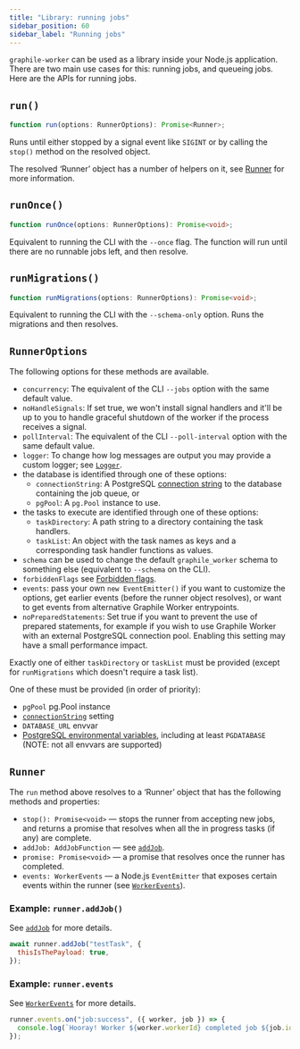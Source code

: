 ```yaml
---
title: "Library: running jobs"
sidebar_position: 60
sidebar_label: "Running jobs"
---
```


`graphile-worker` can be used as a library inside your Node.js application.
There are two main use cases for this: running jobs, and queueing jobs. Here are
the APIs for running jobs.

## `run()`

```ts
function run(options: RunnerOptions): Promise<Runner>;
```

Runs until either stopped by a signal event like `SIGINT` or by calling the
`stop()` method on the resolved object.

The resolved &lsquo;Runner&rsquo; object has a number of helpers on it, see
[Runner](#runner) for more information.

## `runOnce()`

```ts
function runOnce(options: RunnerOptions): Promise<void>;
```

Equivalent to running the CLI with the `--once` flag. The function will run
until there are no runnable jobs left, and then resolve.

## `runMigrations()`

```ts
function runMigrations(options: RunnerOptions): Promise<void>;
```

Equivalent to running the CLI with the `--schema-only` option. Runs the
migrations and then resolves.

## `RunnerOptions`

The following options for these methods are available.

- `concurrency`: The equivalent of the CLI `--jobs` option with the same default
  value.
- `noHandleSignals`: If set true, we won&apos;t install signal handlers and
  it&apos;ll be up to you to handle graceful shutdown of the worker if the
  process receives a signal.
- `pollInterval`: The equivalent of the CLI `--poll-interval` option with the
  same default value.
- `logger`: To change how log messages are output you may provide a custom
  logger; see [`Logger`](./logger.md).
- the database is identified through one of these options:
  - `connectionString`: A PostgreSQL
    [connection string](../connection-string.md) to the database containing the
    job queue, or
  - `pgPool`: A `pg.Pool` instance to use.
- the tasks to execute are identified through one of these options:
  - `taskDirectory`: A path string to a directory containing the task handlers.
  - `taskList`: An object with the task names as keys and a corresponding task
    handler functions as values.
- `schema` can be used to change the default `graphile_worker` schema to
  something else (equivalent to `--schema` on the CLI).
- `forbiddenFlags` see [Forbidden flags](../forbidden-flags.md).
- `events`: pass your own `new EventEmitter()` if you want to customize the
  options, get earlier events (before the runner object resolves), or want to
  get events from alternative Graphile Worker entrypoints.
- `noPreparedStatements`: Set true if you want to prevent the use of prepared
  statements, for example if you wish to use Graphile Worker with an external
  PostgreSQL connection pool. Enabling this setting may have a small performance
  impact.

Exactly one of either `taskDirectory` or `taskList` must be provided (except for
`runMigrations` which doesn&apos;t require a task list).

One of these must be provided (in order of priority):

- `pgPool` pg.Pool instance
- [`connectionString`](../connection-string.md) setting
- `DATABASE_URL` envvar
- [PostgreSQL environmental variables](https://www.postgresql.org/docs/current/libpq-envars.html),
  including at least `PGDATABASE` (NOTE: not all envvars are supported)

## `Runner`

The `run` method above resolves to a &lsquo;Runner&rsquo; object that has the
following methods and properties:

- `stop(): Promise<void>` &mdash; stops the runner from accepting new jobs, and
  returns a promise that resolves when all the in progress tasks (if any) are
  complete.
- `addJob: AddJobFunction` &mdash; see [`addJob`](/docs/library/add-job).
- `promise: Promise<void>` &mdash; a promise that resolves once the runner has
  completed.
- `events: WorkerEvents` &mdash; a Node.js `EventEmitter` that exposes certain
  events within the runner (see [`WorkerEvents`](/docs/library/worker-events)).

### Example: `runner.addJob()`

See [`addJob`](/docs/library/add-job) for more details.

```js
await runner.addJob("testTask", {
  thisIsThePayload: true,
});
```

### Example: `runner.events`

See [`WorkerEvents`](/docs/library/worker-events) for more details.

```js
runner.events.on("job:success", ({ worker, job }) => {
  console.log(`Hooray! Worker ${worker.workerId} completed job ${job.id}`);
});
```
